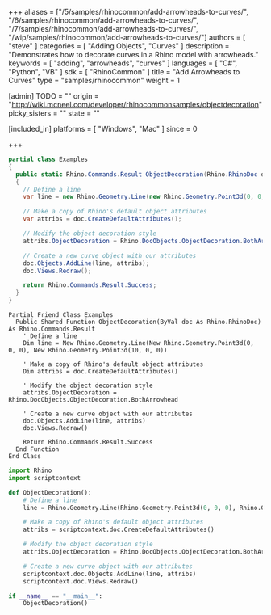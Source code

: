 +++
aliases = ["/5/samples/rhinocommon/add-arrowheads-to-curves/", "/6/samples/rhinocommon/add-arrowheads-to-curves/", "/7/samples/rhinocommon/add-arrowheads-to-curves/", "/wip/samples/rhinocommon/add-arrowheads-to-curves/"]
authors = [ "steve" ]
categories = [ "Adding Objects", "Curves" ]
description = "Demonstrates how to decorate curves in a Rhino model with arrowheads."
keywords = [ "adding", "arrowheads", "curves" ]
languages = [ "C#", "Python", "VB" ]
sdk = [ "RhinoCommon" ]
title = "Add Arrowheads to Curves"
type = "samples/rhinocommon"
weight = 1

[admin]
TODO = ""
origin = "http://wiki.mcneel.com/developer/rhinocommonsamples/objectdecoration"
picky_sisters = ""
state = ""

[included_in]
platforms = [ "Windows", "Mac" ]
since = 0

+++

<div class="codetab-content" id="cs">

```cs
partial class Examples
{
  public static Rhino.Commands.Result ObjectDecoration(Rhino.RhinoDoc doc)
  {
    // Define a line
    var line = new Rhino.Geometry.Line(new Rhino.Geometry.Point3d(0, 0, 0), new Rhino.Geometry.Point3d(10, 0, 0));

    // Make a copy of Rhino's default object attributes
    var attribs = doc.CreateDefaultAttributes();

    // Modify the object decoration style
    attribs.ObjectDecoration = Rhino.DocObjects.ObjectDecoration.BothArrowhead;

    // Create a new curve object with our attributes
    doc.Objects.AddLine(line, attribs);
    doc.Views.Redraw();

    return Rhino.Commands.Result.Success;
  }
}
```

</div>


<div class="codetab-content" id="vb">

```vbnet
Partial Friend Class Examples
  Public Shared Function ObjectDecoration(ByVal doc As Rhino.RhinoDoc) As Rhino.Commands.Result
	' Define a line
	Dim line = New Rhino.Geometry.Line(New Rhino.Geometry.Point3d(0, 0, 0), New Rhino.Geometry.Point3d(10, 0, 0))

	' Make a copy of Rhino's default object attributes
	Dim attribs = doc.CreateDefaultAttributes()

	' Modify the object decoration style
	attribs.ObjectDecoration = Rhino.DocObjects.ObjectDecoration.BothArrowhead

	' Create a new curve object with our attributes
	doc.Objects.AddLine(line, attribs)
	doc.Views.Redraw()

	Return Rhino.Commands.Result.Success
  End Function
End Class
```

</div>


<div class="codetab-content" id="py">

```python
import Rhino
import scriptcontext

def ObjectDecoration():
    # Define a line
    line = Rhino.Geometry.Line(Rhino.Geometry.Point3d(0, 0, 0), Rhino.Geometry.Point3d(10, 0, 0))

    # Make a copy of Rhino's default object attributes
    attribs = scriptcontext.doc.CreateDefaultAttributes()

    # Modify the object decoration style
    attribs.ObjectDecoration = Rhino.DocObjects.ObjectDecoration.BothArrowhead

    # Create a new curve object with our attributes
    scriptcontext.doc.Objects.AddLine(line, attribs)
    scriptcontext.doc.Views.Redraw()

if __name__ == "__main__":
    ObjectDecoration()
```

</div>
